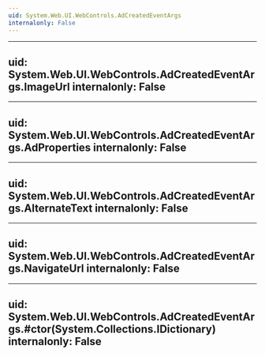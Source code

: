 ```yaml
---
uid: System.Web.UI.WebControls.AdCreatedEventArgs
internalonly: False
---
```


---
uid: System.Web.UI.WebControls.AdCreatedEventArgs.ImageUrl
internalonly: False
---

---
uid: System.Web.UI.WebControls.AdCreatedEventArgs.AdProperties
internalonly: False
---

---
uid: System.Web.UI.WebControls.AdCreatedEventArgs.AlternateText
internalonly: False
---

---
uid: System.Web.UI.WebControls.AdCreatedEventArgs.NavigateUrl
internalonly: False
---

---
uid: System.Web.UI.WebControls.AdCreatedEventArgs.#ctor(System.Collections.IDictionary)
internalonly: False
---
